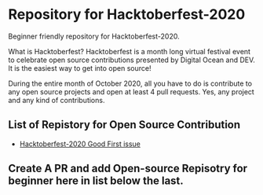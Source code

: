 # Repository for Hacktoberfest-2020
Beginner friendly repository for Hacktoberfest-2020.

What is Hacktoberfest?
Hacktoberfest is a month long virtual festival event to celebrate open source contributions presented by Digital Ocean and DEV. It is the easiest way to get into open source!

During the entire month of October 2020, all you have to do is contribute to any open source projects and open at least 4 pull requests. Yes, any project and any kind of contributions.

## List of Repistory for Open Source Contribution

- [Hacktoberfest-2020 Good First issue](https://github.com/Py-Contributors/Hacktoberfest-2020)

## Create A PR and add Open-source Repisotry for beginner here in list below the last.
